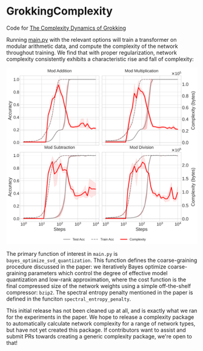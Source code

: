 # GrokkingComplexity
Code for [The Complexity Dynamics of Grokking](http://arxiv.org/abs/2412.09810)

Running [main.py](main.py) with the relevant options will train a transformer on modular arithmetic data, and compute the complexity of the network throughout training. We find that with proper regularization, network complexity consistently exhibits a characteristic rise and fall of complexity:

![](complexity_regularized.png)

The primary function of interest in ```main.py``` is ```bayes_optimize_svd_quantization```. This function defines the coarse-graining procedure discussed in the paper: we iteratively Bayes optimize coarse-graining parameters which control the degree of effective model quantization and low-rank approximation, where the cost function is the final compressed size of the network weights using a simple off-the-shelf compressor: ```bzip2```. The spectral entropy penalty mentioned in the paper is defined in the funciton ```spectral_entropy_penalty```.

This initial release has not been cleaned up at all, and is exactly what we ran for the experiments in the paper. We hope to release a complexity package to automatically calculate network complexity for a range of network types, but have not yet created this package. If contributors want to assist and submit PRs towards creating a generic complexity package, we're open to that!
